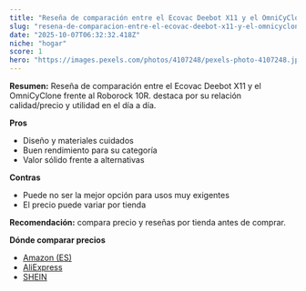 ```yaml
---
title: "Reseña de comparación entre el Ecovac Deebot X11 y el OmniCyClone frente al Roborock 10R."
slug: "resena-de-comparacion-entre-el-ecovac-deebot-x11-y-el-omnicyclone-frente-al-robo"
date: "2025-10-07T06:32:32.418Z"
niche: "hogar"
score: 1
hero: "https://images.pexels.com/photos/4107248/pexels-photo-4107248.jpeg?auto=compress&cs=tinysrgb&fit=crop&h=627&w=1200&auto=compress&cs=tinysrgb&w=1200&h=675&fit=crop"
---
```


**Resumen:** Reseña de comparación entre el Ecovac Deebot X11 y el OmniCyClone frente al Roborock 10R. destaca por su relación calidad/precio y utilidad en el día a día.

**Pros**
- Diseño y materiales cuidados
- Buen rendimiento para su categoría
- Valor sólido frente a alternativas

**Contras**
- Puede no ser la mejor opción para usos muy exigentes
- El precio puede variar por tienda

**Recomendación:** compara precio y reseñas por tienda antes de comprar.

**Dónde comparar precios**
- [Amazon (ES)](https://www.amazon.es/s?k=Rese%C3%B1a%20de%20comparaci%C3%B3n%20entre%20el%20Ecovac%20Deebot%20X11%20y%20el%20OmniCyClone%20frente%20al%20Roborock%2010R.&tag=teknovashop25-21)
- [AliExpress](https://www.aliexpress.com/wholesale?SearchText=Rese%C3%B1a%20de%20comparaci%C3%B3n%20entre%20el%20Ecovac%20Deebot%20X11%20y%20el%20OmniCyClone%20frente%20al%20Roborock%2010R.)
- [SHEIN](https://www.shein.com/pdsearch/Rese%C3%B1a%20de%20comparaci%C3%B3n%20entre%20el%20Ecovac%20Deebot%20X11%20y%20el%20OmniCyClone%20frente%20al%20Roborock%2010R.)